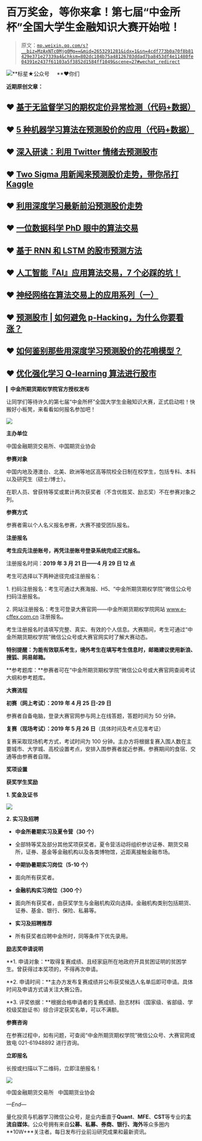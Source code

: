 # 百万奖金，等你来拿！第七届“中金所杯”全国大学生金融知识大赛开始啦！

> 原文：[`mp.weixin.qq.com/s?__biz=MzAxNTc0Mjg0Mg==&mid=2653291281&idx=1&sn=4cdf773b0a70f8b81429e371e27339a4&chksm=802dc104b75a48126703ddad7ba8453df4e11480fe04391e2437f61103a5f3852d1584ff1049&scene=27#wechat_redirect`](http://mp.weixin.qq.com/s?__biz=MzAxNTc0Mjg0Mg==&mid=2653291281&idx=1&sn=4cdf773b0a70f8b81429e371e27339a4&chksm=802dc104b75a48126703ddad7ba8453df4e11480fe04391e2437f61103a5f3852d1584ff1049&scene=27#wechat_redirect)

![](img/7976c8b0ed1c55dc0294e10b5472cc22.png)**标星★公众号     **♥你们

**近期原创文章：**

## ♥ [基于无监督学习的期权定价异常检测（代码+数据）](https://mp.weixin.qq.com/s?__biz=MzAxNTc0Mjg0Mg==&mid=2653290562&idx=1&sn=dee61b832e1aa2c062a96bb27621c29d&chksm=802dc257b75a4b41b5623ade23a7de86333bfd3b4299fb69922558b0cbafe4c930b5ef503d89&token=1298662931&lang=zh_CN&scene=21#wechat_redirect)

## ♥ [5 种机器学习算法在预测股价的应用（代码+数据）](https://mp.weixin.qq.com/s?__biz=MzAxNTc0Mjg0Mg==&mid=2653290588&idx=1&sn=1d0409ad212ea8627e5d5cedf61953ac&chksm=802dc249b75a4b5fa245433320a4cc9da1a2cceb22df6fb1a28e5b94ff038319ae4e7ec6941f&token=1298662931&lang=zh_CN&scene=21#wechat_redirect)

## ♥ [深入研读：利用 Twitter 情绪去预测股市](https://mp.weixin.qq.com/s?__biz=MzAxNTc0Mjg0Mg==&mid=2653290402&idx=1&sn=efda9ea106991f4f7ccabcae9d809e00&chksm=802e3db7b759b4a173dc8f2ab5c298ab3146bfd7dd5aca75929c74ecc999a53b195c16f19c71&token=1330520237&lang=zh_CN&scene=21#wechat_redirect)

## ♥ [Two Sigma 用新闻来预测股价走势，带你吊打 Kaggle](https://mp.weixin.qq.com/s?__biz=MzAxNTc0Mjg0Mg==&mid=2653290456&idx=1&sn=b8d2d8febc599742e43ea48e3c249323&chksm=802e3dcdb759b4db9279c689202101b6b154fb118a1c1be12b52e522e1a1d7944858dbd6637e&token=1330520237&lang=zh_CN&scene=21#wechat_redirect)

## ♥ [利用深度学习最新前沿预测股价走势](https://mp.weixin.qq.com/s?__biz=MzAxNTc0Mjg0Mg==&mid=2653290080&idx=1&sn=06c50cefe78a7b24c64c4fdb9739c7f3&chksm=802e3c75b759b563c01495d16a638a56ac7305fc324ee4917fd76c648f670b7f7276826bdaa8&token=770078636&lang=zh_CN&scene=21#wechat_redirect)

## ♥ [一位数据科学 PhD 眼中的算法交易](https://mp.weixin.qq.com/s?__biz=MzAxNTc0Mjg0Mg==&mid=2653290118&idx=1&sn=a261307470cf2f3e458ab4e7dc309179&chksm=802e3c93b759b585e079d3a797f512dfd0427ac02942339f4f1454bd368ba47be21cb52cf969&token=770078636&lang=zh_CN&scene=21#wechat_redirect)

## ♥ [基于 RNN 和 LSTM 的股市预测方法](https://mp.weixin.qq.com/s?__biz=MzAxNTc0Mjg0Mg==&mid=2653290481&idx=1&sn=f7360ea8554cc4f86fcc71315176b093&chksm=802e3de4b759b4f2235a0aeabb6e76b3e101ff09b9a2aa6fa67e6e824fc4274f68f4ae51af95&token=1865137106&lang=zh_CN&scene=21#wechat_redirect)

## ♥ [人工智能『AI』应用算法交易，7 个必踩的坑！](https://mp.weixin.qq.com/s?__biz=MzAxNTc0Mjg0Mg==&mid=2653289974&idx=1&sn=88f87cb64999d9406d7c618350aac35d&chksm=802e3fe3b759b6f5eca6e777364270cbaa0bf35e9a1535255be9751c3a77642676993a861132&token=770078636&lang=zh_CN&scene=21#wechat_redirect)

## ♥ [神经网络在算法交易上的应用系列（一）](https://mp.weixin.qq.com/s?__biz=MzAxNTc0Mjg0Mg==&mid=2653289962&idx=1&sn=5f5aa65ec00ce176501c85c7c106187d&chksm=802e3fffb759b6e9f2d4518f9d3755a68329c8753745333ef9d70ffd04bd088fd7b076318358&token=770078636&lang=zh_CN&scene=21#wechat_redirect)

## ♥ [预测股市 | 如何避免 p-Hacking，为什么你要看涨？](https://mp.weixin.qq.com/s?__biz=MzAxNTc0Mjg0Mg==&mid=2653289820&idx=1&sn=d3fee74ba1daab837433e4ef6b0ab4d9&chksm=802e3f49b759b65f422d20515942d5813aead73231da7d78e9f235bdb42386cf656079e69b8b&token=770078636&lang=zh_CN&scene=21#wechat_redirect)

## ♥ [如何鉴别那些用深度学习预测股价的花哨模型？](https://mp.weixin.qq.com/s?__biz=MzAxNTc0Mjg0Mg==&mid=2653290132&idx=1&sn=cbf1e2a4526e6e9305a6110c17063f46&chksm=802e3c81b759b597d3dd94b8008e150c90087567904a29c0c4b58d7be220a9ece2008956d5db&token=1266110554&lang=zh_CN&scene=21#wechat_redirect)

## ♥ [优化强化学习 Q-learning 算法进行股市](https://mp.weixin.qq.com/s?__biz=MzAxNTc0Mjg0Mg==&mid=2653290286&idx=1&sn=882d39a18018733b93c8c8eac385b515&chksm=802e3d3bb759b42d1fc849f96bf02ae87edf2eab01b0beecd9340112c7fb06b95cb2246d2429&token=1330520237&lang=zh_CN&scene=21#wechat_redirect)

▎**中金所期货期权学院官方授权发布**

让同学们等待许久的第七届“中金所杯”全国大学生金融知识大赛，正式启动啦！快搬好小板凳，来看看如何报名参加吧！

![](img/3357fb0c4be1a3bd09f8a0005a24b53d.png)

**主办单位**

中国金融期货交易所、中国期货业协会

**参赛对象**

中国内地及港澳台、北美、欧洲等地区高等院校全日制在校学生，包括专科、本科以及研究生（硕士/博士）。

在职人员、曾获特等奖或累计两次获奖者（不含优胜奖、励志奖）不在参赛对象之列。

**参赛方式**

参赛者需以个人名义报名参赛，大赛不接受团队报名。

**注册报名**

**考生应先注册账号，再凭注册账号登录系统完成正式报名。**

注册报名时间：**2019 年 3 月 21 日——4 月 29 日 12 点**

考生可选择以下两种途径完成注册报名：

1\. 扫码注册报名：考生可通过大赛海报、H5、“中金所期货期权学院”微信公众号扫码注册报名。

2\. 网站注册报名：考生可登录大赛官网——中金所期货期权学院网站 www.e-cffex.com.cn 注册报名。

考生注册报名时请填写完整、真实、有效的个人信息。大赛期间，考生可通过“中金所期货期权学院”微信公众号或大赛官网实时了解大赛动态。

**特别提醒：为能有效联系考生，境外考生在填写考生信息时，邮箱建议使用新浪、搜狐、网易邮箱。**

**参考题库：**参赛者可在“中金所期货期权学院”微信公众号或大赛官网查阅考试大纲和参考题库。

**大赛流程**

**初赛（网上考试）：2019 年 4 月 25 日-29 日**

参赛者自备电脑，登录大赛官网参与网上在线答题，答题时间为 50 分钟。

**复赛（现场考试）：2019 年 5 月 26 日**（具体时间及考点见准考证）

复赛采取现场机考方式，考试时间为 100 分钟。主办方将根据复赛入围人数在主要城市、大学城、高校设置考点，安排入围参赛者就近参赛。参赛期间的食宿、交通等由参赛者自理。

**奖项设置**

**获奖学生奖励**

**1\. 奖金及证书**

![](img/b51799a579110c24d959d10e45df5b1c.png)

**2\. 实习及招聘**

*   **中金所暑期实习及夏令营（30 个）**

*   全部特等奖及部分其他奖项获奖者。夏令营活动将组织参访证券、期货交易所，证券、基金等金融机构以及各类博物馆，近距离接触金融市场。

*   **中期协暑期实习岗位（5-10 个）**

*   面向所有获奖者。

*   **金融机构实习岗位（300 个）**

*   面向所有获奖者，由获奖学生与金融机构双向选择。金融机构类别包括期货、证券、基金、银行、保险、私募等。

*   **实习及招聘推荐**

*   所有获奖者应聘中金所时，同等条件下优先录用。

**励志奖申请说明**

**1\. 申请对象：**取得复赛成绩、且经家庭所在地政府开具贫困证明的贫困学生。曾获得过本奖项的，不得再次申请。

**2\. 申请时间：**主办方发布复赛成绩并公布获奖候选人名单后即可申请。具体时间及申请方式请关注大赛公告。

**3\. 评奖依据：**根据合格申请者的复赛成绩、励志材料（国家级、省部级、学校级奖励证书）综合评定获奖名单，可以不满额。

**参赛咨询**

在参赛过程中，如有问题，可查阅“中金所期货期权学院”微信公众号、大赛官网或致电 021-61948892 进行咨询。

**立即报名**

长按或扫描以下二维码，立即注册报名！

![](img/cb3b9db3900038b28d4de35481836b74.png)

中国金融期货交易所   中国期货业协会

*—End—*

量化投资与机器学习微信公众号，是业内垂直于**Quant**、**MFE**、**CST**等专业的**主流自媒体**。公众号拥有来自**公募、私募、券商、银行、海外**等众多圈内**10W+**关注者。每日发布行业前沿研究成果和最新资讯。